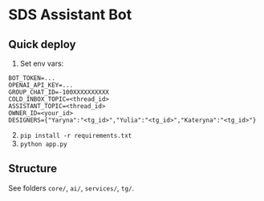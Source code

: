 
# SDS Assistant Bot

## Quick deploy

1. Set env vars:
```
BOT_TOKEN=...
OPENAI_API_KEY=...
GROUP_CHAT_ID=-100XXXXXXXXXX
COLD_INBOX_TOPIC=<thread_id>
ASSISTANT_TOPIC=<thread_id>
OWNER_ID=<your_id>
DESIGNERS={"Yaryna":"<tg_id>","Yulia":"<tg_id>","Kateryna":"<tg_id>"}
```
2. `pip install -r requirements.txt`
3. `python app.py`

## Structure
See folders `core/`, `ai/`, `services/`, `tg/`.
